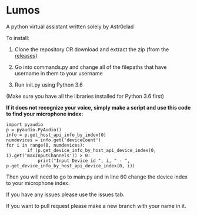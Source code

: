 # Lumos
A python virtual assistant written solely by Astr0clad

To install:

1. Clone the repository OR download and extract the zip (from the [releases](https://github.com/Astr0clad/Lumos/releases))

2. Go into commands.py and change all of the filepaths that have username in them to your username

3. Run init.py using Python 3.6

(Make sure you have all the libraries installed for Python 3.6 first)

**If it does not recognize your voice, simply make a script and use this code to find your microphone index:**
```
import pyaudio
p = pyaudio.PyAudio()
info = p.get_host_api_info_by_index(0)
numdevices = info.get('deviceCount')
for i in range(0, numdevices):
        if (p.get_device_info_by_host_api_device_index(0, i).get('maxInputChannels')) > 0:
            print("Input Device id ", i, " - ", p.get_device_info_by_host_api_device_index(0, i))
```

Then you will need to go to main.py and in line 60 change the device index to your microphone index.

If you have any issues please use the issues tab.

If you want to pull request please make a new branch with your name in it.
